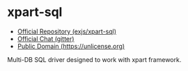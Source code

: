 xpart-sql
=========

  * [Official Repository (exjs/xpart-sql)](https://github.com/exjs/xpart-sql)
  * [Official Chat (gitter)](https://gitter.im/exjs/exjs)
  * [Public Domain (https://unlicense.org)](https://unlicense.org)

Multi-DB SQL driver designed to work with xpart framework.
